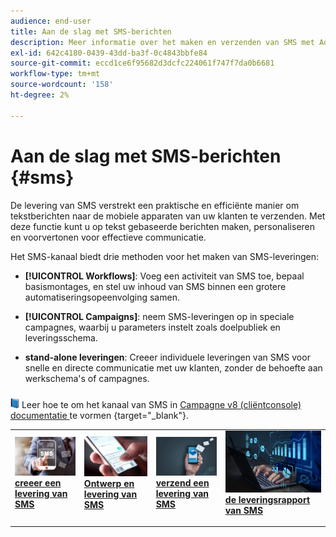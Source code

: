 ```yaml
---
audience: end-user
title: Aan de slag met SMS-berichten
description: Meer informatie over het maken en verzenden van SMS met Adobe Campaign Web
exl-id: 642c4180-0439-43dd-ba3f-0c4843bbfe84
source-git-commit: eccd1ce6f95682d3dcfc224061f747f7da0b6681
workflow-type: tm+mt
source-wordcount: '158'
ht-degree: 2%

---
```



# Aan de slag met SMS-berichten {#sms}

De levering van SMS verstrekt een praktische en efficiënte manier om tekstberichten naar de mobiele apparaten van uw klanten te verzenden. Met deze functie kunt u op tekst gebaseerde berichten maken, personaliseren en voorvertonen voor effectieve communicatie.

Het SMS-kanaal biedt drie methoden voor het maken van SMS-leveringen:

* **[!UICONTROL Workflows]**: Voeg een activiteit van SMS toe, bepaal basismontages, en stel uw inhoud van SMS binnen een grotere automatiseringsopeenvolging samen.

* **[!UICONTROL Campaigns]**: neem SMS-leveringen op in speciale campagnes, waarbij u parameters instelt zoals doelpubliek en leveringsschema.

* **stand-alone leveringen**: Creeer individuele leveringen van SMS voor snelle en directe communicatie met uw klanten, zonder de behoefte aan werkschema&#39;s of campagnes.

![](../assets/do-not-localize/book.png) Leer hoe te om het kanaal van SMS in [ Campagne v8 (cliëntconsole) documentatie ](https://experienceleague.adobe.com/docs/campaign/campaign-v8/send/sms/validate-sms/sms-send.html) te vormen {target="_blank"}.

<table style="table-layout:fixed"><tr style="border: 0;">
<td>
<a href="create-sms.md">
<img alt="Een sms-levering maken" src="assets/do-not-localize/create_sms.png">
</a>
<div><a href="create-sms.md"><strong> creeer een levering van SMS </strong>
</div>
<p>
</td>
<td>
<a href="content-sms.md">
<img alt="Een SMS-verzending ontwerpen" src="assets/do-not-localize/design_sms.png">
</a>
<div>
<a href="content-sms.md"><strong> Ontwerp en levering van SMS <strong></strong></a>
</div>
<p></td>
<td>
<a href="send-sms.md">
<img alt="Verzend een SMS-levering" src="assets/do-not-localize/send_sms.png">
</a>
<div>
<a href="send-sms.md"><strong> verzend een levering van SMS </strong></a>
</div>
<p>
</td>
<td>
<a href="send-sms.md">
<img alt="SMS-leveringsrapport" src="assets/do-not-localize/report_sms.jpeg">
</a>
<div>
<a href="send-sms.md"><strong> de leveringsrapport van SMS </strong></a>
</div>
<p>
</td>
</tr></table>
